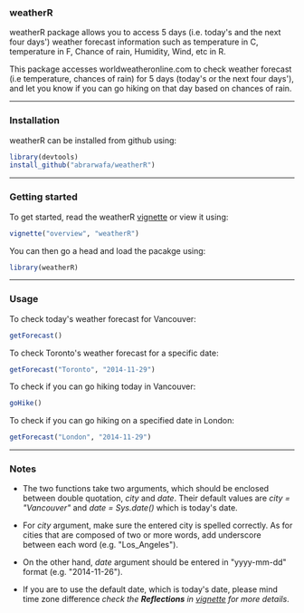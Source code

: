 ### weatherR

weatherR package allows you to access 5 days (i.e. today's and the next four days') weather forecast information such as temperature in C, temperature in F,
Chance of rain, Humidity, Wind, etc in R.

This package accesses worldweatheronline.com to check weather forecast (i.e temperature, chances of rain) for 5 days (today's or the next four days'), and let you know if you can go hiking on that day based on chances of rain.

***

### Installation

weatherR can be installed from github using:

```R
library(devtools)
install_github("abrarwafa/weatherR")
```

***

### Getting started

To get started, read the weatherR [vignette](https://github.com/abrarwafa/weatherR/blob/master/vignettes/overview.md) or view it using:
```R
vignette("overview", "weatherR")
```

You can then go a head and load the pacakge using:

```R
library(weatherR)
```

***

### Usage


To check today's weather forecast for Vancouver:
```R
getForecast()
```
To check Toronto's weather forecast for a specific date:
```R
getForecast("Toronto", "2014-11-29")
```

To check if you can go hiking today in Vancouver:
```R
goHike()
```

To check if you can go hiking on a specified date in London: 
```R
getForecast("London", "2014-11-29")
```

***

### Notes

- The two functions take two arguments, which should be enclosed between double quotation, *city* and *date*. Their default values are *city = "Vancouver"* and *date = Sys.date()* which is today's date. 

- For *city* argument, make sure the entered city is spelled correctly. As for cities that are composed of two or more words, add underscore between each word (e.g. "Los_Angeles").

- On the other hand, *date* argument should be entered in "yyyy-mm-dd" format (e.g. "2014-11-26").

- If you are to use the default date, which is today's date, please mind time zone difference *check the __Reflections__ in [vignette](https://github.com/abrarwafa/weatherR/blob/master/vignettes/overview.md) for more details*.




